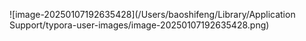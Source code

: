 ![image-20250107192635428](/Users/baoshifeng/Library/Application Support/typora-user-images/image-20250107192635428.png)





